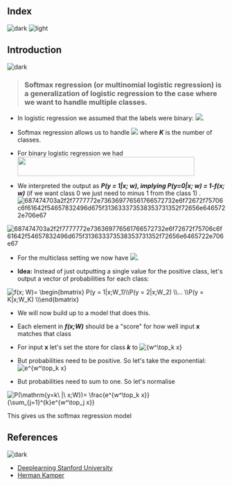 ## Index
![dark](https://user-images.githubusercontent.com/12748752/141935752-90492d2e-7904-4f9f-a5a1-c4e59ddc3a33.png)
![light](https://user-images.githubusercontent.com/12748752/141935760-406edb8f-cb9b-4e30-9b69-9153b52c28b4.png)

## Introduction
![dark](https://user-images.githubusercontent.com/12748752/141935752-90492d2e-7904-4f9f-a5a1-c4e59ddc3a33.png)
> ### Softmax regression (or multinomial logistic regression) is a generalization of logistic regression to the case where we want to handle multiple classes.
* In logistic regression we assumed that the labels were binary: <img src="https://render.githubusercontent.com/render/math?math=y^{(i)} \in\ \{0,1\}">.
* Softmax regression allows us to handle <img src="https://render.githubusercontent.com/render/math?math=y^{(i)} \in\ \{1,..,K\}"> where _**K**_ is the number of classes.


* For binary logistic regression we had <img src="http://www.sciweavers.org/upload/Tex2Img_1637585715/render.png" width="408" height="44" />

* We interpreted the output as _**P(y = 1|x; w), implying P(y=0|x; w) = 1-f(x; w)**_ (if we want class 0 we just need to minus 1 from the class 1) .
![687474703a2f2f7777772e736369776561766572732e6f72672f75706c6f61642f54657832496d675f313633373538353731352f72656e6465722e706e67](https://user-images.githubusercontent.com/12748752/142930556-4740bde9-3f91-4692-90ee-c063f9f4576f.png)


![687474703a2f2f7777772e736369776561766572732e6f72672f75706c6f61642f54657832496d675f313633373538353731352f72656e6465722e706e67](https://user-images.githubusercontent.com/12748752/142930565-7a511466-2d3e-4d6e-b8c5-831f11389177.png)


* For the multiclass setting we now have <img src="https://render.githubusercontent.com/render/math?math=y^{(i)} \in\ \{1,..,K\}">.

* **Idea:** Instead of just outputting a single value for the positive class, let's output a vector of probabilities for each class:

<img src="http://latex.codecogs.com/svg.image?f(x;&space;W)=&space;\begin{bmatrix}&space;P(y&space;=&space;1|x;W_1)\\P(y&space;=&space;2|x;W_2)&space;\\...&space;\\P(y&space;=&space;K|x;W_K)&space;\\\end{bmatrix}" title="f(x; W)= \begin{bmatrix} P(y = 1|x;W_1)\\P(y = 2|x;W_2) \\... \\P(y = K|x;W_K) \\\end{bmatrix}" />



* We will now build up to a model that does this.

* Each element in _**f(x;W)**_ should be a "score" for how well input **x** matches that class

* For input **x** let's set the store for class _**k**_ to <img src="http://latex.codecogs.com/svg.image?{w^\top_k&space;x}" title="{w^\top_k x}" />



* But probabilities need to be positive. So let's take the exponential: <img src="http://latex.codecogs.com/svg.image?e^{w^\top_k&space;x}" title="e^{w^\top_k x}" />


* But probabilities need to sum to one. So let's normalise 
<img src="http://latex.codecogs.com/svg.image?P(\mathrm{y=k\&space;|\&space;x;W})=&space;\frac{e^{w^\top_k&space;x}}{\sum_{j=1}^{k}e^{w^\top_j&space;x}}" title="P(\mathrm{y=k\ |\ x;W})= \frac{e^{w^\top_k x}}{\sum_{j=1}^{k}e^{w^\top_j x}}" />

This gives us the softmax regression model



## References
![dark](https://user-images.githubusercontent.com/12748752/141935752-90492d2e-7904-4f9f-a5a1-c4e59ddc3a33.png)
* [Deeplearning Stanford University](http://deeplearning.stanford.edu/tutorial/supervised/SoftmaxRegression/)
* [Herman Kamper](https://www.kamperh.com/data414/)
